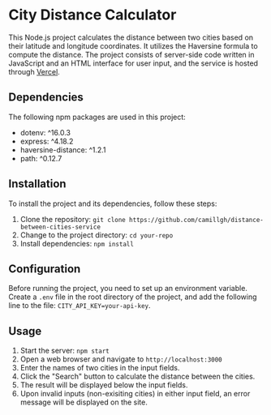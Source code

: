 # City Distance Calculator

This Node.js project calculates the distance between two cities based on their latitude and longitude coordinates. It utilizes the Haversine formula to compute the distance. The project consists of server-side code written in JavaScript and an HTML interface for user input, and the service is hosted through [Vercel](https://vercel.app/).

## Dependencies

The following npm packages are used in this project:

- dotenv: ^16.0.3
- express: ^4.18.2
- haversine-distance: ^1.2.1
- path: ^0.12.7

## Installation

To install the project and its dependencies, follow these steps:

1. Clone the repository: `git clone https://github.com/camillgh/distance-between-cities-service`
2. Change to the project directory: `cd your-repo`
3. Install dependencies: `npm install`

## Configuration

Before running the project, you need to set up an environment variable. Create a `.env` file in the root directory of the project, and add the following line to the file: `CITY_API_KEY=your-api-key`.

## Usage

1. Start the server: `npm start`
2. Open a web browser and navigate to `http://localhost:3000`
3. Enter the names of two cities in the input fields.
4. Click the "Search" button to calculate the distance between the cities.
5. The result will be displayed below the input fields.
6. Upon invalid inputs (non-exisiting cities) in either input field, an error message will be displayed on the site.
